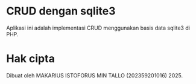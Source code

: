 
# CRUD dengan sqlite3

Aplikasi ini adalah implementasi CRUD menggunakan basis data sqlite3 di PHP.

# Hak cipta

Dibuat oleh MAKARIUS ISTOFORUS MIN TALLO (202359201016) 2025.

